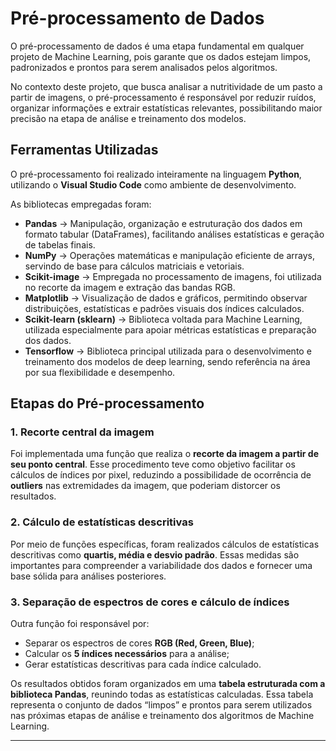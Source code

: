 # Pré-processamento de Dados  

O pré-processamento de dados é uma etapa fundamental em qualquer projeto de Machine Learning, pois garante que os dados estejam limpos, padronizados e prontos para serem analisados pelos algoritmos.  

No contexto deste projeto, que busca analisar a nutritividade de um pasto a partir de imagens, o pré-processamento é responsável por reduzir ruídos, organizar informações e extrair estatísticas relevantes,
possibilitando maior precisão na etapa de análise e treinamento dos modelos.  



## Ferramentas Utilizadas  

O pré-processamento foi realizado inteiramente na linguagem **Python**, utilizando o **Visual Studio Code** como ambiente de desenvolvimento.  

As bibliotecas empregadas foram:  

- **Pandas** → Manipulação, organização e estruturação dos dados em formato tabular (DataFrames), facilitando análises estatísticas e geração de tabelas finais.  
- **NumPy** → Operações matemáticas e manipulação eficiente de arrays, servindo de base para cálculos matriciais e vetoriais.
- **Scikit-image** → Empregada no processamento de imagens, foi utilizada no recorte da imagem e extração das bandas RGB.
- **Matplotlib** → Visualização de dados e gráficos, permitindo observar distribuições, estatísticas e padrões visuais dos índices calculados.  
- **Scikit-learn (sklearn)** → Biblioteca voltada para Machine Learning, utilizada especialmente para apoiar métricas estatísticas e preparação dos dados.  
- **Tensorflow** → Biblioteca principal utilizada para o desenvolvimento e treinamento dos modelos de deep learning, sendo referência na área por sua flexibilidade e desempenho.


## Etapas do Pré-processamento  

### 1. Recorte central da imagem  
Foi implementada uma função que realiza o **recorte da imagem a partir de seu ponto central**. Esse procedimento teve como objetivo facilitar os cálculos de índices por pixel,
reduzindo a possibilidade de ocorrência de **outliers** nas extremidades da imagem, que poderiam distorcer os resultados.  

### 2. Cálculo de estatísticas descritivas  
Por meio de funções específicas, foram realizados cálculos de estatísticas descritivas como **quartis, média e desvio padrão**. Essas medidas são importantes para compreender
a variabilidade dos dados e fornecer uma base sólida para análises posteriores.  

### 3. Separação de espectros de cores e cálculo de índices  
Outra função foi responsável por:    
- Separar os espectros de cores **RGB (Red, Green, Blue)**;  
- Calcular os **5 índices necessários** para a análise;  
- Gerar estatísticas descritivas para cada índice calculado.  
  
Os resultados obtidos foram organizados em uma **tabela estruturada com a biblioteca Pandas**, reunindo todas as estatísticas calculadas. Essa tabela representa o conjunto de dados
“limpos” e prontos para serem utilizados nas próximas etapas de análise e treinamento dos algoritmos de Machine Learning.  

---
